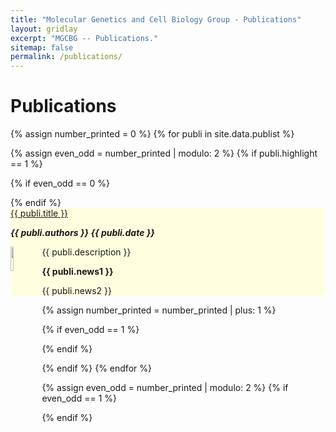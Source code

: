 ```yaml
---
title: "Molecular Genetics and Cell Biology Group - Publications"
layout: gridlay
excerpt: "MGCBG -- Publications."
sitemap: false
permalink: /publications/
---
```



# Publications


{% assign number_printed = 0 %}
{% for publi in site.data.publist %}

{% assign even_odd = number_printed | modulo: 2 %}
{% if publi.highlight == 1 %}

{% if even_odd == 0 %}
<div class="row">
{% endif %}

<div class="col-sm-12 clearfix">
 <div class="well" style="background-color: #FFFFE0">
  <pubtit><a href="{{ publi.link.url }}">{{ publi.title }}</a></pubtit>
  <p><em><strong>{{ publi.authors }} {{ publi.date }}</strong></em></p> 
  <img src="{{ site.url }}{{ site.baseurl }}/images/pubpic/{{ publi.image }}" class="img-responsive" width="10%" style="float: left" />
  <p>{{ publi.description }}</p>
  
  <!-- <p><strong><a href="{{ publi.link.url }}">{{ publi.link.display }}</a></strong></p> -->
  <p class="text-danger"><strong> {{ publi.news1 }}</strong></p>
  <p> {{ publi.news2 }}</p>
 </div>
</div>

{% assign number_printed = number_printed | plus: 1 %}

{% if even_odd == 1 %}
</div>
{% endif %}

{% endif %}
{% endfor %}

{% assign even_odd = number_printed | modulo: 2 %}
{% if even_odd == 1 %}
</div>
{% endif %}

<p> &nbsp; </p>


<!-- ## Full List

{% for publi in site.data.publist %}

  {{ publi.title }} <br />
  <em>{{ publi.authors }} </em><br /><a href="{{ publi.link.url }}">{{ publi.link.display }}</a>

{% endfor %}
-->
